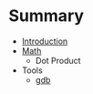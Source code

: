 # Summary

* [Introduction](README.md)
* [Math](hexo/source/_posts/math/dot_product.md)
   * Dot Product
* Tools
   * [gdb](hexo/source/_posts/tools/gdb.md)

